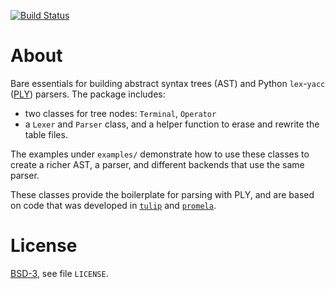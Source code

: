 [![Build Status][build_img]][travis]


About
=====

Bare essentials for building abstract syntax trees (AST) and Python
`lex`-`yacc` ([PLY](https://github.com/dabeaz/ply)) parsers.
The package includes:

- two classes for tree nodes: `Terminal`, `Operator`
- a `Lexer` and `Parser` class, and a helper function to erase and
  rewrite the table files.

The examples under `examples/` demonstrate how to use these classes to create
a richer AST, a parser, and different backends that use the same parser.

These classes provide the boilerplate for parsing with PLY, and are based on
code that was developed in [`tulip`](
    https://github.com/tulip-control/tulip-control)
and [`promela`](https://github.com/johnyf/promela).


License
=======
[BSD-3](https://opensource.org/licenses/BSD-3-Clause), see file `LICENSE`.


[build_img]: https://travis-ci.org/johnyf/astutils.svg?branch=master
[travis]: https://travis-ci.org/johnyf/astutils
